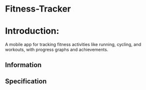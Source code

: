 # Fitness-Tracker
<h1>Introduction:</h1>
A mobile app for tracking fitness activities like running, cycling, and workouts, with progress graphs and achievements.
<h2>Information</h2>
<h2>Specification</h2>
